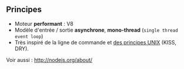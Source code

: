 ## Principes

* Moteur **performant** : V8
* Modèle d'entrée / sortie **asynchrone**, **mono-thread** (`single thread event loop`)
* Très inspiré de la ligne de commande et [des principes UNIX](https://fr.wikipedia.org/wiki/Philosophie_d%27Unix) (KISS, DRY).

Voir aussi : http://nodejs.org/about/
